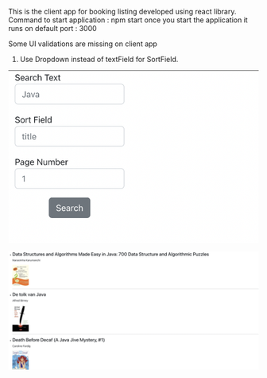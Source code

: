 This is the client app for booking listing developed using react library.
Command to start application : npm start 
once you start the application it runs on default port : 3000


Some UI validations are missing on client app
1. Use Dropdown instead of textField for SortField.

![Search Input](/images/SearchInput.png)

![Search Result](/images/SearchResult.png)




